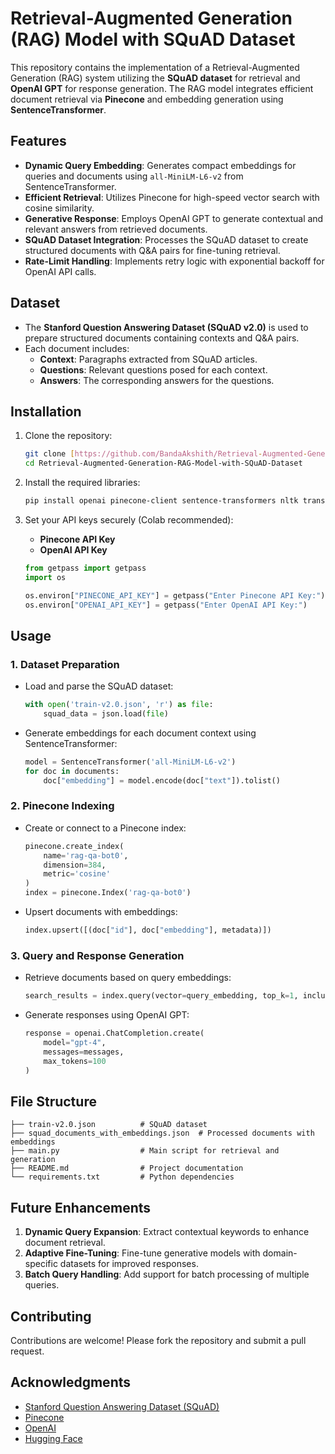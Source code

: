 # Retrieval-Augmented Generation (RAG) Model with SQuAD Dataset

This repository contains the implementation of a Retrieval-Augmented Generation (RAG) system utilizing the **SQuAD dataset** for retrieval and **OpenAI GPT** for response generation. The RAG model integrates efficient document retrieval via **Pinecone** and embedding generation using **SentenceTransformer**.

## Features
- **Dynamic Query Embedding**: Generates compact embeddings for queries and documents using `all-MiniLM-L6-v2` from SentenceTransformer.
- **Efficient Retrieval**: Utilizes Pinecone for high-speed vector search with cosine similarity.
- **Generative Response**: Employs OpenAI GPT to generate contextual and relevant answers from retrieved documents.
- **SQuAD Dataset Integration**: Processes the SQuAD dataset to create structured documents with Q&A pairs for fine-tuning retrieval.
- **Rate-Limit Handling**: Implements retry logic with exponential backoff for OpenAI API calls.

## Dataset
- The **Stanford Question Answering Dataset (SQuAD v2.0)** is used to prepare structured documents containing contexts and Q&A pairs.
- Each document includes:
  - **Context**: Paragraphs extracted from SQuAD articles.
  - **Questions**: Relevant questions posed for each context.
  - **Answers**: The corresponding answers for the questions.

## Installation

1. Clone the repository:
   ```bash
   git clone [https://github.com/BandaAkshith/Retrieval-Augmented-Generation-RAG-Model-with-SQuAD-Dataset.git]
   cd Retrieval-Augmented-Generation-RAG-Model-with-SQuAD-Dataset
   ```

2. Install the required libraries:
   ```bash
   pip install openai pinecone-client sentence-transformers nltk transformers
   ```

3. Set your API keys securely (Colab recommended):
   - **Pinecone API Key**
   - **OpenAI API Key**

   ```python
   from getpass import getpass
   import os

   os.environ["PINECONE_API_KEY"] = getpass("Enter Pinecone API Key:")
   os.environ["OPENAI_API_KEY"] = getpass("Enter OpenAI API Key:")
   ```

## Usage

### 1. Dataset Preparation
- Load and parse the SQuAD dataset:
  ```python
  with open('train-v2.0.json', 'r') as file:
      squad_data = json.load(file)
  ```
- Generate embeddings for each document context using SentenceTransformer:
  ```python
  model = SentenceTransformer('all-MiniLM-L6-v2')
  for doc in documents:
      doc["embedding"] = model.encode(doc["text"]).tolist()
  ```

### 2. Pinecone Indexing
- Create or connect to a Pinecone index:
  ```python
  pinecone.create_index(
      name='rag-qa-bot0',
      dimension=384,
      metric='cosine'
  )
  index = pinecone.Index('rag-qa-bot0')
  ```
- Upsert documents with embeddings:
  ```python
  index.upsert([(doc["id"], doc["embedding"], metadata)])
  ```

### 3. Query and Response Generation
- Retrieve documents based on query embeddings:
  ```python
  search_results = index.query(vector=query_embedding, top_k=1, include_metadata=True)
  ```
- Generate responses using OpenAI GPT:
  ```python
  response = openai.ChatCompletion.create(
      model="gpt-4",
      messages=messages,
      max_tokens=100
  )
  ```

## File Structure
```
├── train-v2.0.json          # SQuAD dataset
├── squad_documents_with_embeddings.json  # Processed documents with embeddings
├── main.py                  # Main script for retrieval and generation
├── README.md                # Project documentation
└── requirements.txt         # Python dependencies
```

## Future Enhancements
1. **Dynamic Query Expansion**: Extract contextual keywords to enhance document retrieval.
2. **Adaptive Fine-Tuning**: Fine-tune generative models with domain-specific datasets for improved responses.
3. **Batch Query Handling**: Add support for batch processing of multiple queries.

## Contributing
Contributions are welcome! Please fork the repository and submit a pull request.

## Acknowledgments
- [Stanford Question Answering Dataset (SQuAD)](https://rajpurkar.github.io/SQuAD-explorer/)
- [Pinecone](https://www.pinecone.io/)
- [OpenAI](https://openai.com/)
- [Hugging Face](https://huggingface.co/)
